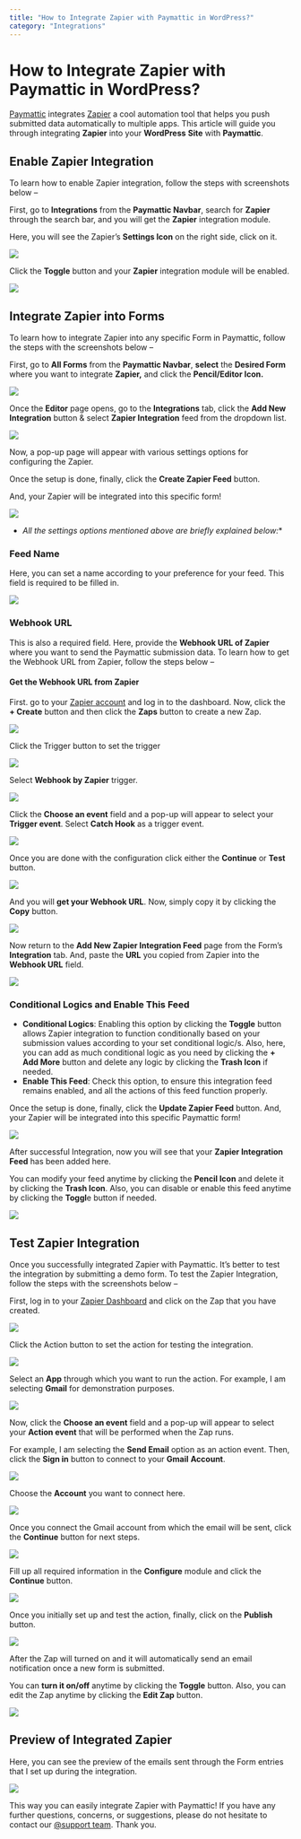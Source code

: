 ```yaml
---
title: "How to Integrate Zapier with Paymattic in WordPress?"
category: "Integrations"
---
```


# How to Integrate Zapier with Paymattic in WordPress?

[Paymattic](https://paymattic.com/) integrates [Zapier](https://zapier.com/) a cool automation tool that helps you push submitted data automatically to multiple apps. This article will guide you through integrating **Zapier** into your **WordPress** **Site** with **Paymattic**.

## Enable Zapier Integration 

To learn how to enable Zapier integration, follow the steps with screenshots below –

First, go to **Integrations** from the **Paymattic Navbar**, search for **Zapier** through the search bar, and you will get the **Zapier** integration module.

Here, you will see the Zapier’s **Settings Icon** on the right side, click on it.

![](/images/integrations/how-to-integrate-zapier-with-paymattic-in-wordpress/Zapiers-Settings-Icon-scaled.webp)

Click the **Toggle** button and your **Zapier** integration module will be enabled.

![](/images/integrations/how-to-integrate-zapier-with-paymattic-in-wordpress/Enabled-Zapier-integration--scaled.webp)

## Integrate Zapier into Forms

To learn how to integrate Zapier into any specific Form in Paymattic, follow the steps with the screenshots below –

First, go to **All Forms** from the **Paymattic Navbar**, **select** the **Desired Form** where you want to integrate **Zapier,** and click the **Pencil/Editor Icon.**

![](/images/integrations/how-to-integrate-zapier-with-paymattic-in-wordpress/Open-desired-form-3-scaled.webp)

Once the **Editor** page opens, go to the **Integrations** tab, click the **Add New Integration** button &amp; select **Zapier Integration** feed from the dropdown list.

![](/images/integrations/how-to-integrate-zapier-with-paymattic-in-wordpress/Add-new-integration-dropdown-scaled.webp)

Now, a pop-up page will appear with various settings options for configuring the Zapier.

Once the setup is done, finally, click the **Create Zapier Feed** button.

And, your Zapier will be integrated into this specific form!

![](/images/integrations/how-to-integrate-zapier-with-paymattic-in-wordpress/Add-New-Zapier-Integration-Feed-page-scaled.webp)
- *All the settings options mentioned above are briefly explained below:**

### Feed Name

Here, you can set a name according to your preference for your feed. This field is required to be filled in.

![](/images/integrations/how-to-integrate-zapier-with-paymattic-in-wordpress/Feed-name.webp)

### Webhook URL

This is also a required field. Here, provide the **Webhook URL of Zapier** where you want to send the Paymattic submission data. To learn how to get the Webhook URL from Zapier, follow the steps below –

#### Get the Webhook URL from Zapier

First. go to your [Zapier account](https://zapier.com/app/dashboard) and log in to the dashboard.
Now, click the **+ Create** button and then click the **Zaps** button to create a new Zap.

![](/images/integrations/how-to-integrate-zapier-with-paymattic-in-wordpress/Zaps-button-under-create-option-scaled.webp)

Click the Trigger button to set the trigger

![](/images/integrations/how-to-integrate-zapier-with-paymattic-in-wordpress/Trigger-button.webp)

Select **Webhook by Zapier** trigger.

![](/images/integrations/how-to-integrate-zapier-with-paymattic-in-wordpress/Webhook-by-Zapier-trigger.webp)

Click the **Choose an event** field and a pop-up will appear to select your **Trigger event**. Select **Catch Hook** as a trigger event.

![](/images/integrations/how-to-integrate-zapier-with-paymattic-in-wordpress/Catch-hook-trigger-event.webp)

Once you are done with the configuration click either the **Continue** or **Test** button.

![](/images/integrations/how-to-integrate-zapier-with-paymattic-in-wordpress/Test-or-Continue-button.webp)

And you will **get your Webhook URL**. Now, simply copy it by clicking the **Copy** button.

![](/images/integrations/how-to-integrate-zapier-with-paymattic-in-wordpress/Copy-webhook-URL-1.webp)

Now return to the **Add New Zapier Integration Feed** page from the Form’s **Integration** tab.
And, paste the **URL** you copied from Zapier into the **Webhook URL** field.

![](/images/integrations/how-to-integrate-zapier-with-paymattic-in-wordpress/Paste-webhook-url.webp)

### Conditional Logics and Enable This Feed
- **Conditional Logics**: 
    Enabling this option by clicking the **Toggle** button allows Zapier integration to function conditionally based on your submission values according to your set conditional logic/s. Also, here, you can add as much conditional logic as you need by clicking the **+ Add More** button and delete any logic by clicking the **Trash Icon** if needed.
- **Enable This Feed**: Check this option, to ensure this integration feed remains enabled, and all the actions of this feed function properly.

Once the setup is done, finally, click the **Update Zapier Feed** button.
And, your Zapier will be integrated into this specific Paymattic form!

![](/images/integrations/how-to-integrate-zapier-with-paymattic-in-wordpress/Conditional-logic-Enable-this-feed-checkboxes.webp)

After successful Integration, now you will see that your **Zapier Integration Feed** has been added here.

You can modify your feed anytime by clicking the **Pencil Icon** and delete it by clicking the **Trash Icon**. 
Also, you can disable or enable this feed anytime by clicking the **Toggl**e button if needed.

![](/images/integrations/how-to-integrate-zapier-with-paymattic-in-wordpress/Added-Zapier-integration-scaled.webp)

## Test Zapier Integration

Once you successfully integrated Zapier with Paymattic. It’s better to test the integration by submitting a demo form. To test the Zapier Integration, follow the steps with the screenshots below –

First, log in to your [Zapier Dashboard](https://zapier.com/app/dashboard) and click on the Zap that you have created.

![](/images/integrations/how-to-integrate-zapier-with-paymattic-in-wordpress/Paymattic-Zap-scaled.webp)

Click the Action button to set the action for testing the integration.

![](/images/integrations/how-to-integrate-zapier-with-paymattic-in-wordpress/Action-button-scaled.webp)

Select an **App** through which you want to run the action. For example, I am selecting **Gmail** for demonstration purposes.

![](/images/integrations/how-to-integrate-zapier-with-paymattic-in-wordpress/Gmail-action.webp)

Now, click the **Choose an event** field and a pop-up will appear to select your **Action event** that will be performed when the Zap runs.

For example, I am selecting the **Send Email** option as an action event. 
Then, click the **Sign in** button to connect to your **Gmail** **Account**.

![](/images/integrations/how-to-integrate-zapier-with-paymattic-in-wordpress/Send-email-event.webp)

Choose the **Account** you want to connect here.

![](/images/integrations/how-to-integrate-zapier-with-paymattic-in-wordpress/Choose-gmail-account.webp)

Once you connect the Gmail account from which the email will be sent, click the **Continue** button for next steps.

![](/images/integrations/how-to-integrate-zapier-with-paymattic-in-wordpress/Continue-button-for-configuration.webp)

Fill up all required information in the **Configure** module and click the **Continue** button.

![](/images/integrations/how-to-integrate-zapier-with-paymattic-in-wordpress/Fill-in-all-information-under-Configure-tab.webp)

Once you initially set up and test the action, finally, click on the **Publish** button.

![](/images/integrations/how-to-integrate-zapier-with-paymattic-in-wordpress/Publish-button.webp)

After the Zap will turned on and it will automatically send an email notification once a new form is submitted.

You can **turn it on/off** anytime by clicking the **Toggle** button.
Also, you can edit the Zap anytime by clicking the **Edit Zap** button.

![](/images/integrations/how-to-integrate-zapier-with-paymattic-in-wordpress/Published-Zap-scaled.webp)

## Preview of Integrated Zapier

Here, you can see the preview of the emails sent through the Form entries that I set up during the integration.

![](/images/integrations/how-to-integrate-zapier-with-paymattic-in-wordpress/Preview-of-Zapier-integration-scaled.webp)

This way you can easily integrate Zapier with Paymattic!
If you have any further questions, concerns, or suggestions, please do not hesitate to contact our [@support team](https://wpmanageninja.com/support-tickets/?utm_source=wpmn&utm_medium=home&utm_campaign=site#/). Thank you.